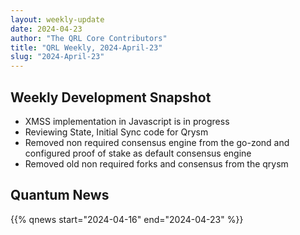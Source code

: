 ```yaml
---
layout: weekly-update
date: 2024-04-23
author: "The QRL Core Contributors"
title: "QRL Weekly, 2024-April-23"
slug: "2024-April-23"
---
```


## Weekly Development Snapshot

- XMSS implementation in Javascript is in progress
- Reviewing State, Initial Sync code for Qrysm
- Removed non required consensus engine from the go-zond and configured proof of stake as default consensus engine
- Removed old non required forks and consensus from the qrysm

<!--more-->

## Quantum News

{{% qnews start="2024-04-16" end="2024-04-23" %}}
